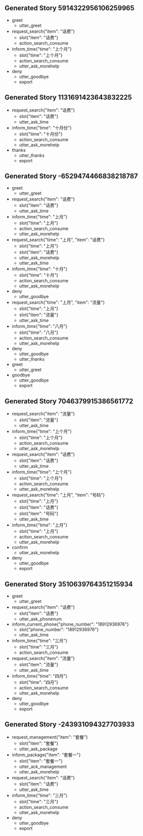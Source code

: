 
## Generated Story 5914322956106259965
* greet
    - utter_greet
* request_search{"item": "话费"}
    - slot{"item": "话费"}
    - action_search_consume
* inform_time{"time": "上个月"}
    - slot{"time": "上个月"}
    - action_search_consume
    - utter_ask_morehelp
* deny
    - utter_goodbye
    - export

## Generated Story 1131691423643832225
* request_search{"item": "话费"}
    - slot{"item": "话费"}
    - utter_ask_time
* inform_time{"time": "十月份"}
    - slot{"time": "十月份"}
    - action_search_consume
    - utter_ask_morehelp
* thanks
    - utter_thanks
    - export

## Generated Story -6529474466838218787
* greet
    - utter_greet
* request_search{"item": "话费"}
    - slot{"item": "话费"}
    - utter_ask_time
* inform_time{"time": "上月"}
    - slot{"time": "上月"}
    - action_search_consume
    - utter_ask_morehelp
* request_search{"time": "上月", "item": "话费"}
    - slot{"time": "上月"}
    - slot{"item": "话费"}
    - utter_ask_morehelp
    - utter_ask_time
* inform_time{"time": "十月"}
    - slot{"time": "十月"}
    - action_search_consume
    - utter_ask_morehelp
* deny
    - utter_goodbye
* request_search{"time": "上月", "item": "流量"}
    - slot{"time": "上月"}
    - slot{"item": "流量"}
    - utter_ask_time
* inform_time{"time": "八月"}
    - slot{"time": "八月"}
    - action_search_consume
    - utter_ask_morehelp
* deny
    - utter_goodbye
    - utter_thanks
* greet
    - utter_greet
* goodbye
    - utter_goodbye
    - export

## Generated Story 7046379915386561772
* request_search{"item": "流量"}
    - slot{"item": "流量"}
    - utter_ask_time
* inform_time{"time": "上个月"}
    - slot{"time": "上个月"}
    - action_search_consume
    - utter_ask_morehelp
* request_search{"item": "话费"}
    - slot{"item": "话费"}
    - utter_ask_time
* inform_time{"time": "上个月"}
    - slot{"time": "上个月"}
    - action_search_consume
    - utter_ask_morehelp
* request_search{"time": "上月", "item": "号码"}
    - slot{"time": "上月"}
    - slot{"item": "话费"}
    - slot{"item": "号码"}
    - utter_ask_time
* inform_time{"time": "上月"}
    - slot{"time": "上月"}
    - action_search_consume
    - utter_ask_morehelp
* confirm
    - utter_ask_morehelp
* deny
    - utter_goodbye
    - export

## Generated Story 3510639764351215934
* greet
    - utter_greet
* request_search{"item": "话费"}
    - slot{"item": "话费"}
    - utter_ask_phonenum
* inform_current_phone{"phone_number": "18912936976"}
    - slot{"phone_number": "18912936976"}
    - utter_ask_time
* inform_time{"time": "三月"}
    - slot{"time": "三月"}
    - action_search_consume
* request_search{"item": "流量"}
    - slot{"item": "流量"}
    - utter_ask_time
* inform_time{"time": "四月"}
    - slot{"time": "四月"}
    - action_search_consume
    - utter_ask_morehelp
* deny
    - utter_goodbye
    - export

## Generated Story -243931094327703933
* request_management{"item": "套餐"}
    - slot{"item": "套餐"}
    - utter_ask_package
* inform_package{"item": "套餐一"}
    - slot{"item": "套餐一"}
    - utter_ack_management
    - utter_ask_morehelp
* request_search{"item": "话费"}
    - slot{"item": "话费"}
    - utter_ask_time
* inform_time{"time": "三月"}
    - slot{"time": "三月"}
    - action_search_consume
    - utter_ask_morehelp
* deny
    - utter_goodbye
    - export

<!-- inform_package{"item": "套餐二"} -->
